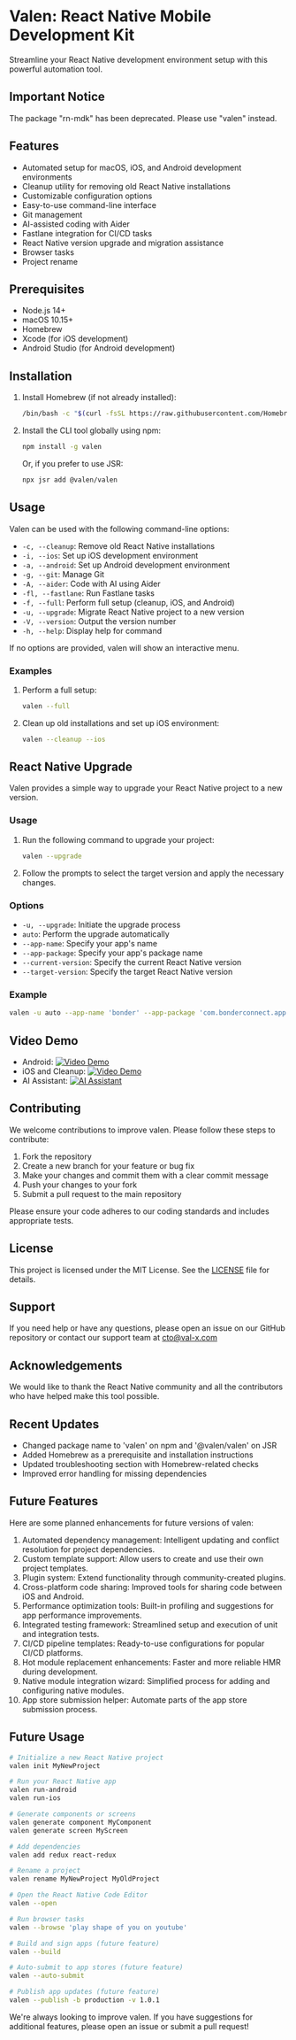 Valen: React Native Mobile Development Kit
=============================================

Streamline your React Native development environment setup with this powerful automation tool.

Important Notice
---------------

The package "rn-mdk" has been deprecated. Please use "valen" instead.

Features
--------

* Automated setup for macOS, iOS, and Android development environments
* Cleanup utility for removing old React Native installations
* Customizable configuration options
* Easy-to-use command-line interface
* Git management
* AI-assisted coding with Aider
* Fastlane integration for CI/CD tasks
* React Native version upgrade and migration assistance
* Browser tasks
* Project rename

Prerequisites
-------------

* Node.js 14+
* macOS 10.15+
* Homebrew
* Xcode (for iOS development)
* Android Studio (for Android development)

Installation
------------

1. Install Homebrew (if not already installed):
      ```bash
   /bin/bash -c "$(curl -fsSL https://raw.githubusercontent.com/Homebrew/install/HEAD/install.sh)"
   ```

2. Install the CLI tool globally using npm:

      ```bash
   npm install -g valen
   ```

   Or, if you prefer to use JSR:

      ```bash
   npx jsr add @valen/valen
   ```

Usage
-----

Valen can be used with the following command-line options:

* `-c, --cleanup`: Remove old React Native installations
* `-i, --ios`: Set up iOS development environment
* `-a, --android`: Set up Android development environment
* `-g, --git`: Manage Git
* `-A, --aider`: Code with AI using Aider
* `-fl, --fastlane`: Run Fastlane tasks
* `-f, --full`: Perform full setup (cleanup, iOS, and Android)
* `-u, --upgrade`: Migrate React Native project to a new version
* `-V, --version`: Output the version number
* `-h, --help`: Display help for command

If no options are provided, valen will show an interactive menu.

### Examples

1. Perform a full setup:

      ```bash
   valen --full
   ```

2. Clean up old installations and set up iOS environment:

      ```bash
   valen --cleanup --ios
   ```

React Native Upgrade
--------------------

Valen provides a simple way to upgrade your React Native project to a new version.

### Usage

1. Run the following command to upgrade your project:

      ```bash
   valen --upgrade
   ```

2. Follow the prompts to select the target version and apply the necessary changes.

### Options

* `-u, --upgrade`: Initiate the upgrade process
* `auto`: Perform the upgrade automatically
* `--app-name`: Specify your app's name
* `--app-package`: Specify your app's package name
* `--current-version`: Specify the current React Native version
* `--target-version`: Specify the target React Native version

### Example

```bash
valen -u auto --app-name 'bonder' --app-package 'com.bonderconnect.app' --current-version '0.72.6' --target-version '0.75.3'
```

Video Demo
----------

* Android: [![Video Demo](https://img.youtube.com/vi/RctLdGofZOk/0.jpg)](https://youtu.be/RctLdGofZOk)
* iOS and Cleanup: [![Video Demo](https://img.youtube.com/vi/uJEM3v3oUZM/0.jpg)](https://youtu.be/uJEM3v3oUZM)
* AI Assistant: [![AI Assistant](https://img.youtube.com/vi/PCoLMqSlg8A/0.jpg)](https://youtu.be/PCoLMqSlg8A)

Contributing
------------

We welcome contributions to improve valen. Please follow these steps to contribute:

1. Fork the repository
2. Create a new branch for your feature or bug fix
3. Make your changes and commit them with a clear commit message
4. Push your changes to your fork
5. Submit a pull request to the main repository

Please ensure your code adheres to our coding standards and includes appropriate tests.

License
-------

This project is licensed under the MIT License. See the [LICENSE](LICENSE) file for details.

Support
-------

If you need help or have any questions, please open an issue on our GitHub repository or contact our support team at cto@val-x.com

Acknowledgements
---------------

We would like to thank the React Native community and all the contributors who have helped make this tool possible.

Recent Updates
--------------

* Changed package name to 'valen' on npm and '@valen/valen' on JSR
* Added Homebrew as a prerequisite and installation instructions
* Updated troubleshooting section with Homebrew-related checks
* Improved error handling for missing dependencies

Future Features
--------------

Here are some planned enhancements for future versions of valen:

1. Automated dependency management: Intelligent updating and conflict resolution for project dependencies.
2. Custom template support: Allow users to create and use their own project templates.
3. Plugin system: Extend functionality through community-created plugins.
4. Cross-platform code sharing: Improved tools for sharing code between iOS and Android.
5. Performance optimization tools: Built-in profiling and suggestions for app performance improvements.
6. Integrated testing framework: Streamlined setup and execution of unit and integration tests.
7. CI/CD pipeline templates: Ready-to-use configurations for popular CI/CD platforms.
8. Hot module replacement enhancements: Faster and more reliable HMR during development.
9. Native module integration wizard: Simplified process for adding and configuring native modules.
10. App store submission helper: Automate parts of the app store submission process.

Future Usage
------------

```bash
# Initialize a new React Native project
valen init MyNewProject

# Run your React Native app
valen run-android
valen run-ios

# Generate components or screens
valen generate component MyComponent
valen generate screen MyScreen

# Add dependencies
valen add redux react-redux

# Rename a project
valen rename MyNewProject MyOldProject

# Open the React Native Code Editor
valen --open

# Run browser tasks
valen --browse 'play shape of you on youtube'

# Build and sign apps (future feature)
valen --build

# Auto-submit to app stores (future feature)
valen --auto-submit

# Publish app updates (future feature)
valen --publish -b production -v 1.0.1
```

We're always looking to improve valen. If you have suggestions for additional features, please open an issue or submit a pull request!